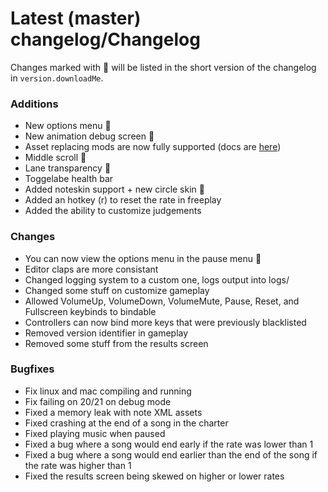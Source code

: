 # Latest (master) changelog/Changelog

Changes marked with 💖 will be listed in the short version of the changelog in `version.downloadMe`.

### Additions
- New options menu 💖
- New animation debug screen 💖
- Asset replacing mods are now fully supported (docs are [here](https://github.com/KadeDev/Kade-Engine/blob/master/example_mods/README.md))
- Middle scroll 💖
- Lane transparency 💖
- Toggelabe health bar
- Added noteskin support + new circle skin 💖
- Added an hotkey (r) to reset the rate in freeplay
- Added the ability to customize judgements

### Changes
- You can now view the options menu in the pause menu 💖
- Editor claps are more consistant
- Changed logging system to a custom one, logs output into logs/
- Changed some stuff on customize gameplay
- Allowed VolumeUp, VolumeDown, VolumeMute, Pause, Reset, and Fullscreen keybinds to bindable
- Controllers can now bind more keys that were previously blacklisted
- Removed version identifier in gameplay
- Removed some stuff from the results screen

### Bugfixes
- Fix linux and mac compiling and running
- Fix failing on 20/21 on debug mode
- Fixed a memory leak with note XML assets
- Fixed crashing at the end of a song in the charter
- Fixed playing music when paused
- Fixed a bug where a song would end early if the rate was lower than 1
- Fixed a bug where a song would end earlier than the end of the song if the rate was higher than 1
- Fixed the results screen being skewed on higher or lower rates